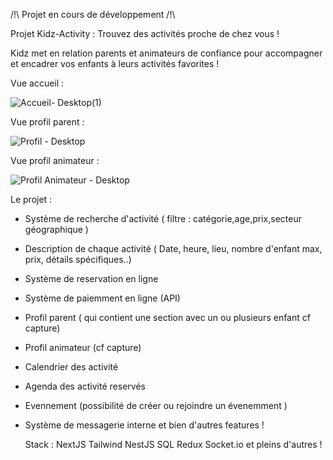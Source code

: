 /!\ Projet en cours de développement /!\

Projet Kidz-Activity : Trouvez des activités proche de chez vous ! 

Kidz met en relation parents et animateurs de confiance pour accompagner et encadrer vos enfants à leurs activités favorites !  

Vue accueil :

![Accueil- Desktop(1)](https://github.com/user-attachments/assets/674ec58a-fc0a-40c9-94a6-13552c5b46ab)

Vue profil parent : 

![Profil - Desktop](https://github.com/user-attachments/assets/ba4e72e1-10d0-4997-8e9f-ca0951c75aab)


Vue profil animateur : 

![Profil Animateur - Desktop](https://github.com/user-attachments/assets/24d35065-ef31-455f-96b9-d11017622cc0)


Le projet : 

- Système de recherche d'activité ( filtre : catégorie,age,prix,secteur géographique )
- Description de chaque activité ( Date, heure, lieu, nombre d'enfant max, prix, détails spécifiques..)
- Système de reservation en ligne
- Système de paiemment en ligne (API)
- Profil parent ( qui contient une section avec un ou plusieurs enfant cf capture)
- Profil animateur (cf capture)
- Calendrier des activité
- Agenda des activité reservés
- Evennement (possibilité de créer ou rejoindre un évenemment )
- Système de messagerie interne
    et bien d'autres features !

  Stack :
  NextJS Tailwind NestJS SQL Redux Socket.io et pleins d'autres !
